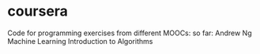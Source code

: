 # coursera
Code for programming exercises from different MOOCs:
so far:
 	Andrew Ng Machine Learning
	Introduction to Algorithms 
